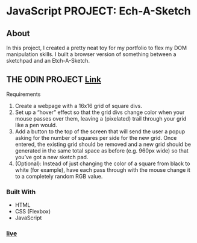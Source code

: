 # JavaScript PROJECT: Ech-A-Sketch
## About
In this project, I created a pretty neat toy for my portfolio to flex my DOM manipulation skills. I built a browser version of something between a sketchpad and an Etch-A-Sketch.<br>
## THE ODIN PROJECT [Link](https://www.theodinproject.com/lessons/foundations-etch-a-sketch)<br>
Requirements
1. Create a webpage with a 16x16 grid of square divs.
2. Set up a “hover” effect so that the grid divs change color when your mouse passes over them, leaving a (pixelated) trail through your grid like a pen would.
3. Add a button to the top of the screen that will send the user a popup asking for the number of squares per side for the new grid. Once entered, the existing grid should be removed and a new grid should be generated in the same total space as before (e.g. 960px wide) so that you’ve got a new sketch pad.
4. (Optional): Instead of just changing the color of a square from black to white (for example), have each pass through with the mouse change it to a completely random RGB value.
### Built With
- HTML <br>
- CSS (Flexbox) <br>
- JavaScript<br>

### [live](https://artanmerko.github.io/etch-a-sketch-js/)

